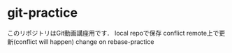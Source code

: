 # git-practice
このリポジトリはGit動画講座用です．
local repoで保存
conflict remote上で更新(conflict will happen)
change on rebase-practice